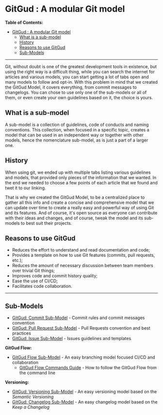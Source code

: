 # GitGud : A modular Git model

**Table of Contents:**

- [GitGud : A modular Git model](#gitgud--a-modular-git-model)
	- [What is a sub-model](#what-is-a-sub-model)
	- [History](#history)
	- [Reasons to use GitGud](#reasons-to-use-gitgud)
	- [Sub-Models](#sub-models)

----

Git, without doubt is one of the greatest development tools in existence, but using the right way is a difficult thing, while you can search the internet for articles and various models, you can start getting a lot of tabs open and many models to follow and opt-in. With this problem in mind that we created the GitGud Model, it covers everything, from commit messages to changelogs. You can chose to use only one of the sub-models or all of them, or even create your own guidelines based on it, the choice is yours.

## What is a sub-model

A sub-model is a collection of guidelines, code of conducts and naming conventions. This collection, when focused in a specific topic, creates a model that can be used in an independent way or together with other models, hence the nomenclature sub-model, as is just a part of a larger one.

## History

When using git, we ended up with multiple tabs listing various guidelines and models, that provided only pieces of the information that we wanted. In the end we needed to choose a few points of each article that we found and twet it to our linking.

That is why we created the GitGud Model, to be a centralized place to gather all this info and create a concise and comprehensive model that we can update over time to create a really easy and powerful way of using Git and its features. And of course, it's open source as everyone can contribute with their ideas and changes, and of course, tweak the model and its sub-models to best suit their projects.

## Reasons to use GitGud

- Reduces the effort to understand and read documentation and code;
- Provides a template on how to use Git features (commits, pull requests, etc.);
- Reduces the amount of necessary discussion between team members over trivial Git things;
- Improves code and commit history quality;
- Ease the use of CI/CD;
- Facilitates code collaboration.

----

## Sub-Models

- [GitGud: Commit Sub-Model](Git/Commit.md) - Commit rules and commit messages convention
- [GitGud: Pull Request Sub-Model](Git/Pull_Request.md) - Pull Requests convention and best practices
- [GitGud: Issue Sub-Model](Git/Issue.md) - Issues guidelines and templates

**GitGud Flow:**

- [GitGud Flow Sub-Model](Flow/GitGud_Flow.md) - An easy branching model focused CI/CD and collaboration
  - [GitGud Flow Commands Guide](Flow/GitGud_Flow_HowTo.md) - How to follow the GitGud Flow from the command line

**Versioning:**

- [GitGud: Versioning Sub-Model](Versioning/Versioning_Guide.md) - An easy versioning model based on the *Semantic Versioning*
- [GitGud: Changelog Sub-Model](Versioning/Changelog_Model.md) - An easy changelog model based on the *Keep a Changelog*
